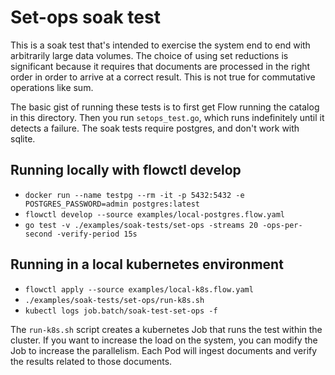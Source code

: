 # Set-ops soak test

This is a soak test that's intended to exercise the system end to end with arbitrarily large data
volumes. The choice of using set reductions is significant because it requires that documents are
processed in the right order in order to arrive at a correct result. This is not true for
commutative operations like sum.

The basic gist of running these tests is to first get Flow running the catalog in this directory.
Then you run `setops_test.go`, which runs indefinitely until it detects a failure.
The soak tests require postgres, and don't work with sqlite.

## Running locally with flowctl develop

- `docker run --name testpg --rm -it -p 5432:5432 -e POSTGRES_PASSWORD=admin postgres:latest`
- `flowctl develop --source examples/local-postgres.flow.yaml`
- `go test -v ./examples/soak-tests/set-ops -streams 20 -ops-per-second -verify-period 15s`


## Running in a local kubernetes environment

- `flowctl apply --source examples/local-k8s.flow.yaml`
- `./examples/soak-tests/set-ops/run-k8s.sh`
- `kubectl logs job.batch/soak-test-set-ops -f`

The `run-k8s.sh` script creates a kubernetes Job that runs the test within the cluster.
If you want to increase the load on the system, you can modify the Job to increase the parallelism.
Each Pod will ingest documents and verify the results related to those documents.
